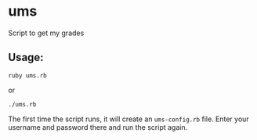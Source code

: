 # ums
Script to get my grades

## Usage:

`ruby ums.rb`

or

`./ums.rb`

The first time the script runs, it will create an `ums-config.rb` file.
Enter your username and password there and run the script again.
